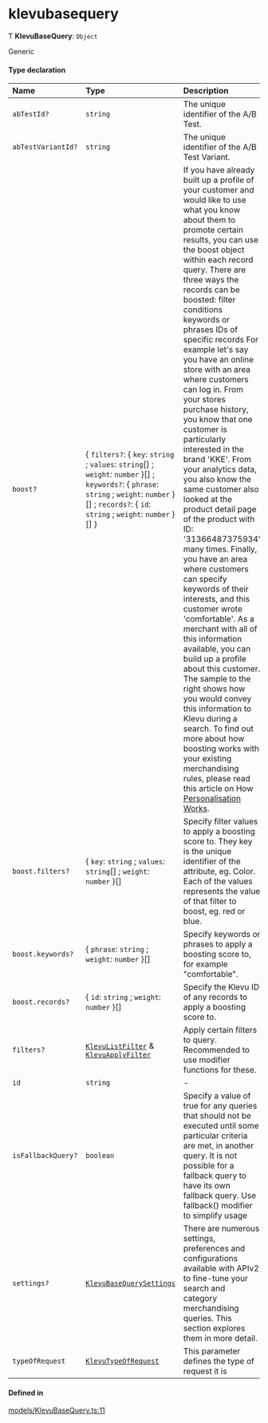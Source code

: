 # klevubasequery
      
Ƭ **KlevuBaseQuery**: `Object`

Generic

#### Type declaration

| Name | Type | Description |
| :------ | :------ | :------ |
| `abTestId?` | `string` | The unique identifier of the A/B Test. |
| `abTestVariantId?` | `string` | The unique identifier of the A/B Test Variant. |
| `boost?` | { `filters?`: { `key`: `string` ; `values`: `string`[] ; `weight`: `number`  }[] ; `keywords?`: { `phrase`: `string` ; `weight`: `number`  }[] ; `records?`: { `id`: `string` ; `weight`: `number`  }[]  } | If you have already built up a profile of your customer and would like to use what you know about them to promote certain results, you can use the boost object within each record query.  There are three ways the records can be boosted:  filter conditions keywords or phrases IDs of specific records For example let's say you have an online store with an area where customers can log in.  From your stores purchase history, you know that one customer is particularly interested in the brand 'KKE'.  From your analytics data, you also know the same customer also looked at the product detail page of the product with ID: '31366487375934' many times.  Finally, you have an area where customers can specify keywords of their interests, and this customer wrote 'comfortable'.  As a merchant with all of this information available, you can build up a profile about this customer. The sample to the right shows how you would convey this information to Klevu during a search.  To find out more about how boosting works with your existing merchandising rules, please read this article on How [Personalisation Works](https://help.klevu.com/support/solutions/articles/5000871357-how-does-it-work-). |
| `boost.filters?` | { `key`: `string` ; `values`: `string`[] ; `weight`: `number`  }[] | Specify filter values to apply a boosting score to. They key is the unique identifier of the attribute, eg. Color. Each of the values represents the value of that filter to boost, eg. red or blue. |
| `boost.keywords?` | { `phrase`: `string` ; `weight`: `number`  }[] | Specify keywords or phrases to apply a boosting score to, for example "comfortable". |
| `boost.records?` | { `id`: `string` ; `weight`: `number`  }[] | Specify the Klevu ID of any records to apply a boosting score to. |
| `filters?` | [`KlevuListFilter`](klevulistfilter.md) & [`KlevuApplyFilter`](klevuapplyfilter.md) | Apply certain filters to query. Recommended to use modifier functions for these. |
| `id` | `string` | - |
| `isFallbackQuery?` | `boolean` | Specify a value of true for any queries that should not be executed until some particular criteria are met, in another query. It is not possible for a fallback query to have its own fallback query.  Use fallback() modifier to simplify usage |
| `settings?` | [`KlevuBaseQuerySettings`](klevubasequerysettings.md) | There are numerous settings, preferences and configurations available with APIv2 to fine-tune your search and category merchandising queries. This section explores them in more detail. |
| `typeOfRequest` | [`KlevuTypeOfRequest`](enums/KlevuTypeOfRequest.md) | This parameter defines the type of request it is |

#### Defined in

[models/KlevuBaseQuery.ts:11](https://github.com/klevultd/frontend-sdk/blob/f1babb6/packages/klevu-core/src/models/KlevuBaseQuery.ts#L11)

